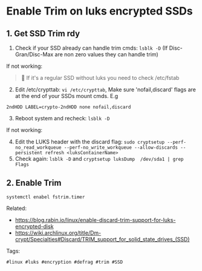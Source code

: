 # Enable Trim on luks encrypted SSDs

## 1. Get SSD Trim rdy

1. Check if your SSD already can handle trim cmds: `lsblk -D` (If Disc-Gran/Disc-Max are non zero values they can handle trim)

If not working:

> 🧐 If it's a regular SSD without luks you need to check /etc/fstab

2. Edit /etc/crypttab: `vi /etc/crypttab`, Make sure 'nofail,discard' flags are at the end of your SSDs mount cmds. E.g

```
2ndHDD LABEL=crypto-2ndHDD none nofail,discard
```

3. Reboot system and recheck: `lsblk -D`

If not working:

4. Edit the LUKS header with the discard flag: `sudo cryptsetup --perf-no_read_workqueue --perf-no_write_workqueue --allow-discards --persistent refresh <luksContainerName>`
4. Check again: `lsblk -D` and `cryptsetup luksDump  /dev/sda1 | grep Flags`

## 2. Enable Trim

`systemctl enabel fstrim.timer`

Related:

* <https://blog.rabin.io/linux/enable-discard-trim-support-for-luks-encrypted-disk>
* <https://wiki.archlinux.org/title/Dm-crypt/Specialties#Discard/TRIM_support_for_solid_state_drives_(SSD)>

Tags:

    #linux #luks #encryption #defrag #trim #SSD

